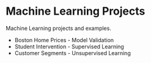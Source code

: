 # Machine Learning Projects

 Machine Learning projects and examples.


- Boston Home Prices - Model Validation
- Student Intervention - Supervised Learning
- Customer Segments - Unsupervised Learning

